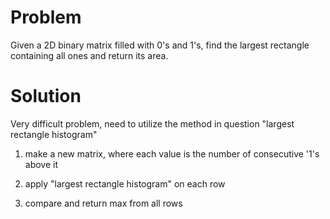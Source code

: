 Problem
===
Given a 2D binary matrix filled with 0's and 1's, find the largest rectangle containing all ones and return its area.

Solution
===

Very difficult problem, need to utilize the method in question "largest rectangle histogram"

1. make a new matrix, where each value is the number of consecutive '1's above it

2. apply "largest rectangle histogram" on each row

3. compare and return max from all rows